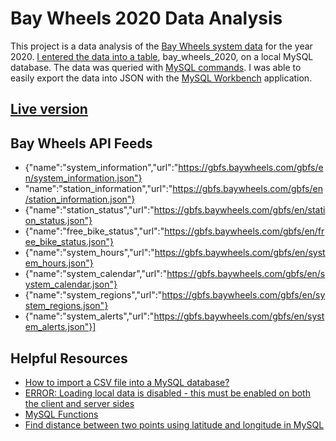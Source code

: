 # Bay Wheels 2020 Data Analysis

This project is a data analysis of the [Bay Wheels system data](https://www.lyft.com/bikes/bay-wheels/system-data) for the year 2020. [I entered the data into a table](analysis/table_creations.sql), bay_wheels_2020, on a local MySQL database. The data was queried with [MySQL commands](analysis/data_queries.sql). I was able to easily export the data into JSON with the [MySQL Workbench](https://dev.mysql.com/doc/workbench/en/) application.

## [Live version](https://iccir919.github.io/bay-wheels-2020-data-analysis/public/index.html)

## Bay Wheels API Feeds
 - {"name":"system_information","url":"https://gbfs.baywheels.com/gbfs/en/system_information.json"}
 - "name":"station_information","url":"https://gbfs.baywheels.com/gbfs/en/station_information.json"}
 - {"name":"station_status","url":"https://gbfs.baywheels.com/gbfs/en/station_status.json"}
 - {"name":"free_bike_status","url":"https://gbfs.baywheels.com/gbfs/en/free_bike_status.json"}
 - {"name":"system_hours","url":"https://gbfs.baywheels.com/gbfs/en/system_hours.json"}
 - {"name":"system_calendar","url":"https://gbfs.baywheels.com/gbfs/en/system_calendar.json"}
 - {"name":"system_regions","url":"https://gbfs.baywheels.com/gbfs/en/system_regions.json"}
 - {"name":"system_alerts","url":"https://gbfs.baywheels.com/gbfs/en/system_alerts.json"}]


## Helpful Resources
- [How to import a CSV file into a MySQL database?](https://medium.com/@AviGoom/how-to-import-a-csv-file-into-a-mysql-database-ef8860878a68)
- [ERROR: Loading local data is disabled - this must be enabled on both the client and server sides](https://stackoverflow.com/questions/59993844/error-loading-local-data-is-disabled-this-must-be-enabled-on-both-the-client)
- [MySQL Functions](https://www.w3schools.com/sql/sql_ref_mysql.asp)
- [Find distance between two points using latitude and longitude in MySQL](https://stackoverflow.com/questions/24370975/find-distance-between-two-points-using-latitude-and-longitude-in-mysql)
